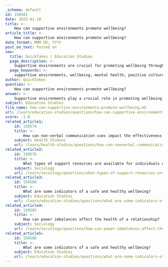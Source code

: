 ```yaml
---
_schema: default
id: 150581
date: 2025-01-10
title: >-
    How can supportive environments promote wellbeing?
article_title: >-
    How can supportive environments promote wellbeing?
date_format: MMM DD, YYYY
post_on_text: Posted on
seo:
  title: QuickTakes | Education Studies
  page_description: >-
    Supportive environments are crucial for promoting wellbeing through positive school cultures, healthy social relationships, well-designed communal spaces, culturally competent practices, community initiatives, and fostering optimism and resilience.
  page_keywords: >-
    supportive environments, wellbeing, mental health, positive culture, social relationships, community initiatives, physical space design, cultural competence, optimism, resilience
author: QuickTakes
question: >-
    How can supportive environments promote wellbeing?
answer: >-
    Supportive environments play a crucial role in promoting wellbeing across various contexts, including educational settings, social interactions, and community initiatives. Here are several ways in which supportive environments can enhance wellbeing:\n\n1. **Positive School Culture**: In educational settings, a positive and inclusive school culture fosters a sense of safety, respect, and support among students and staff. When learners feel valued and included, it can lead to improved mental health and educational outcomes. Initiatives such as peer support networks, mentorship programs, and anti-bullying campaigns contribute to this positive atmosphere, allowing students to thrive both academically and emotionally.\n\n2. **Social Environment**: The social context significantly influences mental health. Supportive social environments, characterized by healthy relationships and community engagement, can enhance wellbeing. Conversely, toxic relationships can lead to increased stress and mental health challenges. By fostering intimate relationships and distancing from negative influences, individuals can create a more supportive social network that promotes mental health.\n\n3. **Design of Spaces**: The physical design of classrooms and other communal spaces can impact wellbeing. Environments that are thoughtfully designed to promote interaction, collaboration, and comfort can enhance the overall wellness of individuals. This includes ensuring that spaces are accessible, welcoming, and conducive to learning and socialization.\n\n4. **Culturally Competent Practices**: Inclusion of culturally competent practices in mental health services ensures that diverse backgrounds are respected and understood. This approach can lead to more effective treatments and support for individuals from marginalized groups, thereby enhancing their wellbeing.\n\n5. **Community Initiatives**: Community-led initiatives that focus on creating vibrant and supportive social networks can significantly improve mental health and wellbeing. These initiatives often involve local ownership and address specific community needs, fostering a sense of belonging and support among residents.\n\n6. **Optimism and Resilience**: Supportive environments can cultivate optimism, which is linked to better coping strategies in the face of challenges. A positive outlook can encourage individuals to engage in pro-environmental behaviors and appreciate their surroundings, contributing to a resilient mindset.\n\nIn summary, supportive environments—whether in schools, communities, or social settings—are essential for promoting mental health and overall wellbeing. They create a foundation where individuals feel safe, valued, and connected, which is vital for their emotional and psychological development.
subject: Education Studies
file_name: how-can-supportive-environments-promote-wellbeing.md
url: /learn/education-studies/questions/how-can-supportive-environments-promote-wellbeing
score: -1.0
related_article1:
    id: 150574
    title: >-
        How can non-verbal communication cues impact the effectiveness of communication?
    subject: Health Studies
    url: /learn/health-studies/questions/how-can-nonverbal-communication-cues-impact-the-effectiveness-of-communication
related_article2:
    id: 150576
    title: >-
        What types of support resources are available for individuals experiencing abuse?
    subject: Sociology
    url: /learn/sociology/questions/what-types-of-support-resources-are-available-for-individuals-experiencing-abuse
related_article3:
    id: 150580
    title: >-
        What are some indicators of a safe and healthy wellbeing?
    subject: Education Studies
    url: /learn/education-studies/questions/what-are-some-indicators-of-a-safe-and-healthy-wellbeing
related_article4:
    id: 150585
    title: >-
        How can power imbalances affect the health of a relationship?
    subject: Sociology
    url: /learn/sociology/questions/how-can-power-imbalances-affect-the-health-of-a-relationship
related_article5:
    id: 150580
    title: >-
        What are some indicators of a safe and healthy wellbeing?
    subject: Education Studies
    url: /learn/education-studies/questions/what-are-some-indicators-of-a-safe-and-healthy-wellbeing
---
```


&nbsp;